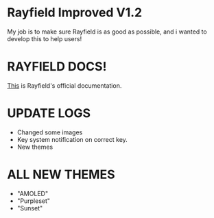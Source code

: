 # Rayfield Improved V1.2

My job is to make sure Rayfield is as good as possible, and i wanted to develop this to help users!

# RAYFIELD DOCS!

[This](https://docs.sirius.menu/rayfield) is Rayfield's official documentation.

# UPDATE LOGS
+ Changed some images
+ Key system notification on correct key.
+ New themes

# ALL NEW THEMES
+ "AMOLED"
+ "Purpleset"
+ "Sunset"
